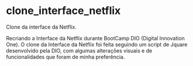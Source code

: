 # clone_interface_netflix
Clone da interface da Netflix.

Recriando a Interface da Netflix durante BootCamp DIO (Digital Innovation One). O clone da Interface da Netflix foi feita seguindo um script de Jquare desenvolvido pela DIO, com algumas alterações visuais e de funcionalidades que foram de minha preferência.


